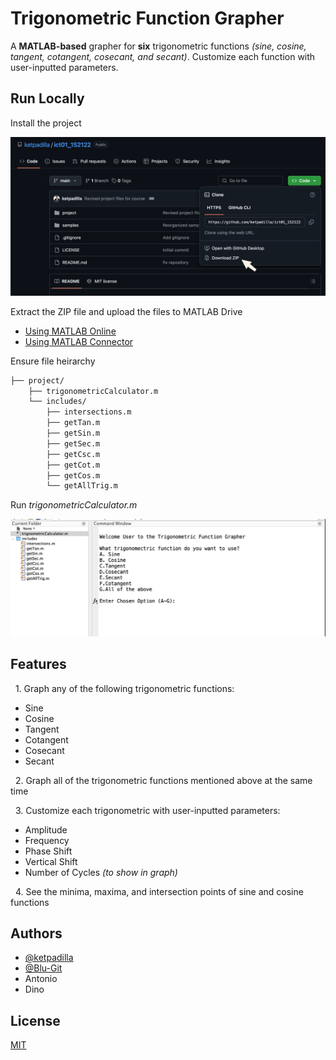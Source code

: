 
# Trigonometric Function Grapher

A **MATLAB-based** grapher for **six** trigonometric functions _(sine, cosine, tangent, cotangent, cosecant, and secant)_. Customize each function with user-inputted parameters.


## Run Locally

Install the project

![Download the project as ZIP](project/screenshots/localInstallation01.png)

Extract the ZIP file and upload the files to MATLAB Drive

- [Using MATLAB Online](https://youtu.be/4ugrefPskSU?si=ynqw7sIRqsU6urHt)
- [Using MATLAB Connector](https://www.mathworks.com/help/matlab/matlab_env/use-matlab-drive-connector-to-manage-your-files.html)

Ensure file heirarchy 

```bash
├── project/
    ├── trigonometricCalculator.m
    └── includes/
        ├── intersections.m
        ├── getTan.m
        ├── getSin.m
        ├── getSec.m
        ├── getCsc.m
        ├── getCot.m
        ├── getCos.m
        └── getAllTrig.m
```

Run _trigonometricCalculator.m_

![Preview of file run](project/screenshots/localInstallation02.png)
## Features

&nbsp; 1. Graph any of the following trigonometric functions:
- Sine
- Cosine
- Tangent
- Cotangent
- Cosecant
- Secant

&nbsp; 2. Graph all of the trigonometric functions mentioned above at the same time 

&nbsp; 3. Customize each trigonometric with user-inputted parameters:
- Amplitude
- Frequency
- Phase Shift
- Vertical Shift
- Number of Cycles _(to show in graph)_

&nbsp; 4. See the minima, maxima, and intersection points of sine and cosine functions


## Authors

- [@ketpadilla](https://github.com/ketpadilla)
- [@Blu-Git](https://github.com/Blu-Git)
- Antonio
- Dino

## License

[MIT](https://choosealicense.com/licenses/mit/)